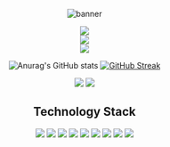 <div align="center">
  
![banner](https://user-images.githubusercontent.com/78539150/174580509-f6c379f5-4196-4cc9-9497-cd3aace398a8.png)
<div><img height="auto" src="(https://user-images.githubusercontent.com/78539150/174580509-f6c379f5-4196-4cc9-9497-cd3aace398a8.png"> </div>

<div><img src="https://komarev.com/ghpvc/?username=dorji-tshering&style=flat-square&color=brightgreen"></div>
  
<img src="https://github-readme-stackoverflow.vercel.app/?userID=13817041&theme=dark">


![Anurag's GitHub stats](https://github-readme-stats.vercel.app/api?username=dorji-tshering&show_icons=true&theme=tokyonight)
[![GitHub Streak](https://github-readme-streak-stats.herokuapp.com?user=dorji-tshering&theme=ads-juicy-fresh)](https://git.io/streak-stats)

![](http://github-profile-summary-cards.vercel.app/api/cards/repos-per-language?username=dorji-tshering&theme=github_dark)
![](http://github-profile-summary-cards.vercel.app/api/cards/most-commit-language?username=dorji-tshering&theme=github_dark)

<h2>Technology Stack</h2>

<div>
  <img src="https://img.shields.io/badge/html5-%23E34F26.svg?style=for-the-badge&logo=html5&logoColor=white">
  <img src="https://img.shields.io/badge/css3-%231572B6.svg?style=for-the-badge&logo=css3&logoColor=white">
  <img src="https://img.shields.io/badge/javascript-%23323330.svg?style=for-the-badge&logo=javascript&logoColor=%23F7DF1E">
  <img src="https://img.shields.io/badge/typescript-%23007ACC.svg?style=for-the-badge&logo=typescript&logoColor=white">
  <img src="https://img.shields.io/badge/c-%2300599C.svg?style=for-the-badge&logo=c&logoColor=white">
  <img src="https://img.shields.io/badge/python-3670A0?style=for-the-badge&logo=python&logoColor=ffdd54">
  <img src="https://img.shields.io/badge/java-%23ED8B00.svg?style=for-the-badge&logo=java&logoColor=white">
  <img src="https://img.shields.io/badge/react-%2320232a.svg?style=for-the-badge&logo=react&logoColor=%2361DAFB">
  <img src="https://img.shields.io/badge/nestjs-%23E0234E.svg?style=for-the-badge&logo=nestjs&logoColor=white">
</div>
  
  </div>
